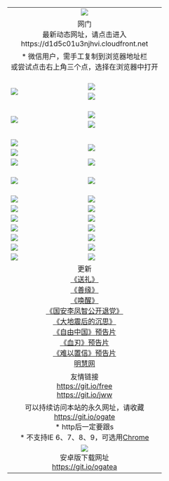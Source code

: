 ﻿<table>
  <tr></tr>
  <tr><td colspan=2 align=center><img src="https://cloud.githubusercontent.com/assets/11880933/13434984/f430fae2-e012-11e5-814f-c2df1e82b247.jpg" /></td></tr>
  <tr><td colspan=2 align=center>网门<br>最新动态网址，请点击进入
<br>https://d1d5c01u3njhvi.cloudfront.net
    </td>
  </tr>
  <tr>
    <td colspan=2 align=center>* 微信用户，需手工复制到浏览器地址栏<br>或尝试点击右上角三个点，选择在浏览器中打开
    <!--br>* IE6打开动态网址须在选项中勾选TLS 1.0--></td>
  </tr>
  <tr height="20">
  <tr>
    <td rowspan=2><a href="https://d1d5c01u3njhvi.cloudfront.net/ogUP.aspx?name=11DKC.mp4&list=11DKC" target="_blank"><img src="https://d1d5c01u3njhvi.cloudfront.net/Up/11DKC1.jpg" /></a></td> 
    <td><div><a href="https://d1d5c01u3njhvi.cloudfront.net/ogUP.aspx?name=LRWS.mp4&list=LRWS" target="_blank"><img src="https://d1d5c01u3njhvi.cloudfront.net/Up/LRWS.jpg" /></a></td>
   </tr>
  <tr>
    <td><a href="https://d1d5c01u3njhvi.cloudfront.net/ogNiceVedio.aspx" target="_blank"><img src="https://d1d5c01u3njhvi.cloudfront.net/Up/11TGKDY.jpg" /></a></td>
  </tr>
  <tr height="20">
  <tr>
    <td rowspan=2><a href="https://d1d5c01u3njhvi.cloudfront.net/ogUP.aspx?name=4EE/DJ.mp4&list=4EEDJ" target="_blank"><img src="https://d1d5c01u3njhvi.cloudfront.net/Up/4EE/DJ140.jpg"/></a></td>
    <td><a href="https://d1d5c01u3njhvi.cloudfront.net/ogUP.aspx?name=4EE/ZG.mp4&list=4EEZG" target="_blank"><img src="https://d1d5c01u3njhvi.cloudfront.net/Up/4EE/ZG0.jpg"/></a></td>
    <!--td><a href="https://d1d5c01u3njhvi.cloudfront.net/ogUP.aspx?name=4EE/QQ.mp4&list=4EEQQ" target="_blank"><img src="https://d1d5c01u3njhvi.cloudfront.net/Up/4EE/QQ0.jpg"/></a></td>
    <td><a href="https://d1d5c01u3njhvi.cloudfront.net/ogUP.aspx?name=4EE/HQ.mp4&list=4EEHQ" target="_blank"><img src="https://d1d5c01u3njhvi.cloudfront.net/Up/4EE/HQ0.jpg"/></a></td-->
  </tr>
  <tr>
    <td><a href="https://d1d5c01u3njhvi.cloudfront.net/onCO.aspx?list=XWPL&mode=m" target="_blank"><img src="https://d1d5c01u3njhvi.cloudfront.net/Up/0WZTT.jpg" /></a></td> 
  </tr>
  <tr height="20">
  <tr>
    <td><a href="https://d1d5c01u3njhvi.cloudfront.net/ogUP.aspx?name=JQR.mp4&count=2" target="_blank"><img src="https://d1d5c01u3njhvi.cloudfront.net/Up/JQR.jpg" /></a></td>   
    <td rowspan=2><a href="https://d1d5c01u3njhvi.cloudfront.net/ogUP.aspx?name=JP.mp4&count=9" target="_blank"><img src="https://d1d5c01u3njhvi.cloudfront.net/Up/JP.jpg" /></td>
  </tr>
  <tr>
    <td><a href="https://d1d5c01u3njhvi.cloudfront.net/ogUP.aspx?name=WH.mp4" target="_blank"><img src="https://d1d5c01u3njhvi.cloudfront.net/Up/WH.jpg" /></a></td>
  </tr>
  <tr>
    <td><a href="https://d1d5c01u3njhvi.cloudfront.net/ogUP.aspx?name=SSZJ.mp4&list=SSZJ" target="_blank"><img src="https://d1d5c01u3njhvi.cloudfront.net/Up/SSZJ.jpg" /></a></td>
    <td><a href="https://d1d5c01u3njhvi.cloudfront.net/ogUP.aspx?name=WLSH.mp4&count=2" target="_blank"><img src="https://d1d5c01u3njhvi.cloudfront.net/Up/WLSH.jpg" /></a</td>
  </tr>
  <tr height="20">
  <tr>
    <td><a href="https://d1d5c01u3njhvi.cloudfront.net/ogUP.aspx?name=ZY.mp4&count=2015|16" target="_blank"><img src="https://d1d5c01u3njhvi.cloudfront.net/Up/ZY.jpg" /></a</td>
    <td><a href="https://d1d5c01u3njhvi.cloudfront.net/ogUP.aspx?name=XTFY.mp4&count=B|2,A|24" target="_blank"><img src="https://d1d5c01u3njhvi.cloudfront.net/Up/XTFY.jpg" /></a></td>
  </tr>
  <tr height="20">
  </tr>
  <!--tr>
    <td><a href="https://d1d5c01u3njhvi.cloudfront.net/ogUP.aspx?name=4EE/GX.mp4&list=4EEGX" target="_blank"><img src="https://d1d5c01u3njhvi.cloudfront.net/Up/4EE/GX0.jpg"/></a></td>
    <td><a href="https://d1d5c01u3njhvi.cloudfront.net/ogUP.aspx?name=4EE/HD.mp4&list=4EEHD" target="_blank"><img src="https://d1d5c01u3njhvi.cloudfront.net/Up/4EE/HD0.jpg"/></a></td>
  </tr>
  <tr>
    <td><a href="https://d1d5c01u3njhvi.cloudfront.net/ogUP.aspx?name=4EE/TX.mp4&list=4EETX" target="_blank"><img src="https://d1d5c01u3njhvi.cloudfront.net/Up/4EE/TX0.jpg"/></a></td>
    <td><a href="https://d1d5c01u3njhvi.cloudfront.net/ogUP.aspx?name=4EE/WZ.mp4&list=4EEWZ" target="_blank"><img src="https://d1d5c01u3njhvi.cloudfront.net/Up/4EE/WZ0.jpg"/></a></td>
  </tr-->
  <tr>
    <td><a href="https://d1d5c01u3njhvi.cloudfront.net/onUP.aspx?name=https://d1ni6yqhqrtjo7.cloudfront.net/" target="_blank"><img src="https://d1d5c01u3njhvi.cloudfront.net/Up/0DTW.jpg"/></a></td>
    <td><a href="https://d1d5c01u3njhvi.cloudfront.net/onUP.aspx?name=https://d240ns8up8earz.cloudfront.net/acenter/" target="_blank"><img src="https://d1d5c01u3njhvi.cloudfront.net/Up/0TDW.jpg" /></a></td>
  </tr>
  <tr>
    <td><a href="https://d1d5c01u3njhvi.cloudfront.net/onUP.aspx?name=https://d4508d6vomz2p.cloudfront.net/gb/nsc413.htm" target="_blank"><img src="https://d1d5c01u3njhvi.cloudfront.net/Up/0DJY.jpg" /></a></td>
    <td><a href="https://d1d5c01u3njhvi.cloudfront.net/onUP.aspx?name=https://d4apjbhkuxer1.cloudfront.net/xtr/gb/prog204.html" target="_blank"><img src="https://d1d5c01u3njhvi.cloudfront.net/Up/0XTR.jpg" /></a></td>
  </tr>
  <tr>
    <td><a href="https://d1d5c01u3njhvi.cloudfront.net/onUP.aspx?name=https://d3aj00iefsmfgc.cloudfront.net/" target="_blank"><img src="https://d1d5c01u3njhvi.cloudfront.net/Up/0MHW.jpg" /></a></td>
    <td><a href="https://d1d5c01u3njhvi.cloudfront.net/onUP.aspx?name=https://d20wz7qt14x5d2.cloudfront.net/" target="_blank"><img src="https://d1d5c01u3njhvi.cloudfront.net/Up/0ZJW.jpg" /></a></td>
  </tr>
  <tr>
    <td><a href="https://d1d5c01u3njhvi.cloudfront.net/ogUP.aspx?name=0FG.zip" target="_blank"><img src="https://d1d5c01u3njhvi.cloudfront.net/Up/0FG.jpg" /></a></td>
    <td><a href="https://d1d5c01u3njhvi.cloudfront.net/ogUP.aspx?name=0FGA.apk" target="_blank"><img src="https://d1d5c01u3njhvi.cloudfront.net/Up/0FGA.jpg" /></a></td>
  </tr>
  <tr>
    <td><a href="https://d1d5c01u3njhvi.cloudfront.net/ogUP.aspx?name=0U.zip" target="_blank"><img src="https://d1d5c01u3njhvi.cloudfront.net/Up/0U.jpg" /></a></td>
    <td><a href="https://d1d5c01u3njhvi.cloudfront.net/ogUP.aspx?name=0UA.apk" target="_blank"><img src="https://d1d5c01u3njhvi.cloudfront.net/Up/0UA.jpg" /></a></td>
  </tr>
  <tr>
    <td><a href="https://d1d5c01u3njhvi.cloudfront.net/ogUP.aspx?name=0iPPOTV.zip" target="_blank"><img src="https://d1d5c01u3njhvi.cloudfront.net/Up/0iPPOTV.jpg" /></a></td>
    <td><a href="https://d1d5c01u3njhvi.cloudfront.net/ogUP.aspx?name=0iNTD.apk" target="_blank"><img src="https://d1d5c01u3njhvi.cloudfront.net/Up/0iNTD.jpg" /></a></td>
  </tr>
  <!--tr>
    <td><a href="https://d1d5c01u3njhvi.cloudfront.net/ogNice.aspx" target="_blank"><img src="https://d1d5c01u3njhvi.cloudfront.net/Up/0WCYY.jpg" /></a></td>
    <td><a href="https://d1d5c01u3njhvi.cloudfront.net/onCO.aspx?list=XWPL&mode=m" target="_blank"><img src="https://d1d5c01u3njhvi.cloudfront.net/Up/0WZTT.jpg" /></a></td> 
  </tr-->
  <tr>
    <td><a href="https://d1d5c01u3njhvi.cloudfront.net/ogDY.aspx" target="_blank"><img src="https://d1d5c01u3njhvi.cloudfront.net/Up/0FK.jpg" /></a></td>
    <td><a href="https://d1d5c01u3njhvi.cloudfront.net/ogST.aspx" target="_blank"><img src="https://d1d5c01u3njhvi.cloudfront.net/Up/0ST.jpg" /></a></td> 
  </tr>
  <tr>
    <td colspan=2 align=center>更新<br>
      <a href="https://d1d5c01u3njhvi.cloudfront.net/ogUP.aspx?name=4ESL.mp4" target="_blank">《送礼》</a><br>
      <a href="https://d1d5c01u3njhvi.cloudfront.net/ogUP.aspx?name=4ESY.mp4" target="_blank">《善缘》</a><br>
      <a href="https://d1d5c01u3njhvi.cloudfront.net/ogUP.aspx?name=4EHX.mp4" target="_blank">《唤醒》</a><br>
      <a href="https://d1d5c01u3njhvi.cloudfront.net/ogUP.aspx?name=4LFZ.mp4" target="_blank">《国安李凤智公开退党》</a><br>
      <a href="https://d1d5c01u3njhvi.cloudfront.net/ogUP.aspx?name=4DDZHDCS.mp4" target="_blank">《大地震后的沉思》</a><br>
      <a href="https://d1d5c01u3njhvi.cloudfront.net/ogUP.aspx?name=11ZYZG0.mp4" target="_blank">《自由中国》预告片</a><br>
      <a href="https://d1d5c01u3njhvi.cloudfront.net/ogUP.aspx?name=11XR.mp4" target="_blank">《血刃》预告片</a><br>
      <a href="https://d1d5c01u3njhvi.cloudfront.net/ogUP.aspx?name=11NYZX.mp4&count=2" target="_blank">《难以置信》预告片</a><br>
      <a href="https://d1d5c01u3njhvi.cloudfront.net/onUP.aspx?name=https://www.minghui.org/" target="_blank">明慧网</a>
    </td>
  </tr>
  <tr>
    <td colspan=2 align=center>友情链接<br>
      <a href="https://git.io/free" target="_blank">https://git.io/free</a><br>
      <a href="https://git.io/jww" target="_blank">https://git.io/jww</a></td>
    </td>
  </tr>
  <tr>
    <td colspan=2 align=center>可以持续访问本站的永久网址，请收藏<br/><a href="https://git.io/ogate" target="_blank">https://git.io/ogate</a><br/>* http后一定要跟s<br/>* 不支持IE 6、7、8、9，可选用<a href="https://d1d5c01u3njhvi.cloudfront.net/ogUP.aspx?name=0ChromePortable.zip">Chrome</a></td>
  </tr>
  <tr>
    <td colspan=2 align=center><a href="https://d1d5c01u3njhvi.cloudfront.net/ogUP.aspx?name=0oGate.apk" target="_blank"><img src="https://cloud.githubusercontent.com/assets/11880933/13720399/75e143ee-e842-11e5-9f0a-1421f423c80f.jpg" /></a><br>安卓版下载网址<br><a href="https://git.io/ogatea">https://git.io/ogatea</a></td>
  </tr>
  <!--tr>
    <td colspan=2 align=center>可能失效的动态网址
    </td>
  </tr-->
</table>

